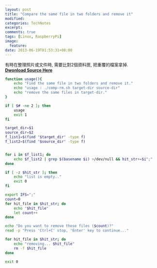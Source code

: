 ```yaml
---
layout: post
title: "Compare the same file in two folders and remove it"
modified:
categories: TechNotes
excerpt:  
comments: true
tags: [Linux, RaspberryPi]
image:
  feature:
date: 2013-06-19T01:53:31+08:00
---
```


有時在整理照片或文件時, 需要比對2個資料匣, 把重覆的檔案拿掉.  
[**Dwonload Source Here**](https://raw.github.com/oopsmonk/markdown-note/master/shell-script/comp-rm.sh)  

```bash
function usage(){
    echo "Find the same file in two folders and remove it."
    echo "usage : ./comp-rm.sh target-dir source-dir"
    echo "remove the same files in target-dir."
}

if [ $# -ne 2 ]; then
    usage
    exit 1
fi

target_dir=$1
source_dir=$2
f_list1=$(find "$target_dir" -type f)
f_list2=$(find "$source_dir" -type f)


for i in $f_list1; do
    echo $f_list2 | grep $(basename $i) >/dev/null && hit_str+=$i";"
done

if [ -z $hit_str ]; then
    echo "list is empty.."
    exit 0
fi

export IFS=";"
count=0
for hit_file in $hit_str; do
    echo "$hit_file"
    let count++
done

echo "Do you want to remove these files ($count)?"
read -p "Press 'Ctrl+C' stop, 'Enter' key to continue..."

for hit_file in $hit_str; do
    echo "removing... $hit_file"
    rm -f $hit_file
done

exit 0
```  

